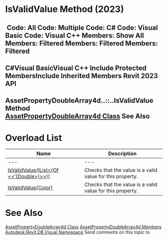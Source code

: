 # IsValidValue Method (2023)

﻿
 Code: All Code: Multiple Code: C# Code: Visual Basic Code: Visual C++  Members: Show All Members: Filtered Members: Filtered Members: Filtered   
---  
C#Visual BasicVisual C++
Include Protected MembersInclude Inherited Members
Revit 2023 API  
---  
AssetPropertyDoubleArray4d..::..IsValidValue Method   
[AssetPropertyDoubleArray4d Class](1fe933ae-e881-273a-fb8b-c4a7d9e66bc0.md "AssetPropertyDoubleArray4d Class") See Also  
---  
# Overload List
| Name | Description |
| --- | --- |
| --- | --- | --- |
| [IsValidValue(IList<(Of <<'(Double>)>>))](7fa5d0ab-3771-829f-1291-514bfdac93a8.md "IsValidValue Method \(IList\(Double\)\)") | Checks that the value is a valid value for this property. |
| [IsValidValue(Color)](fe8cef50-42ec-7735-4660-3ba5a3dd6d82.md "IsValidValue Method \(Color\)") | Checks that the value is a valid value for this property. |

# See Also
[AssetPropertyDoubleArray4d Class](1fe933ae-e881-273a-fb8b-c4a7d9e66bc0.md "AssetPropertyDoubleArray4d Class")
[AssetPropertyDoubleArray4d Members](7e77c25f-9467-2143-dc2b-ee926a7391e4.md "AssetPropertyDoubleArray4d Members")
[Autodesk.Revit.DB.Visual Namespace](f5a10581-6ac2-be19-0e32-f87d05bc8b83.md "Autodesk.Revit.DB.Visual Namespace")
Send comments on this topic to 